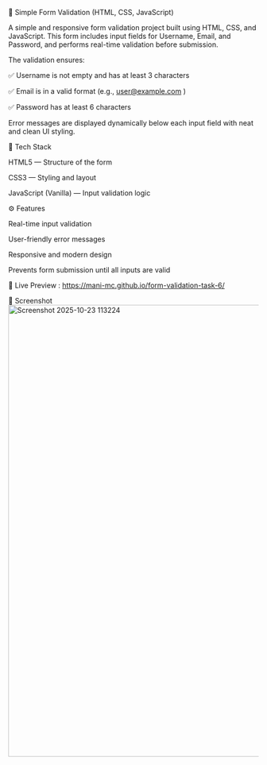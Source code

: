 🧾 Simple Form Validation (HTML, CSS, JavaScript)


A simple and responsive form validation project built using HTML, CSS, and JavaScript.
This form includes input fields for Username, Email, and Password, and performs real-time validation before submission.

The validation ensures:

✅ Username is not empty and has at least 3 characters

✅ Email is in a valid format (e.g., user@example.com
)

✅ Password has at least 6 characters

Error messages are displayed dynamically below each input field with neat and clean UI styling.

🧰 Tech Stack

HTML5 — Structure of the form

CSS3 — Styling and layout

JavaScript (Vanilla) — Input validation logic

⚙️ Features

Real-time input validation

User-friendly error messages

Responsive and modern design

Prevents form submission until all inputs are valid

🔗 Live Preview :  https://mani-mc.github.io/form-validation-task-6/

📸 Screenshot
<img width="1919" height="910" alt="Screenshot 2025-10-23 113224" src="https://github.com/user-attachments/assets/88d17f3d-dc32-4850-b498-e2ca14efc00d" />


